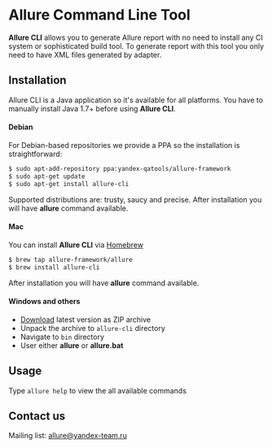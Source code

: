 # Allure Command Line Tool
**Allure CLI** allows you to generate Allure report with no need to install any CI system or sophisticated build tool. To generate report with this tool you only need to have XML files generated by adapter.

## Installation
Allure CLI is a Java application so it's available for all platforms.
You have to manually install Java 1.7+ before using **Allure CLI**. 

#### Debian
For Debian-based repositories we provide a PPA so the installation is straightforward:
```bash
$ sudo apt-add-repository ppa:yandex-qatools/allure-framework
$ sudo apt-get update
$ sudo apt-get install allure-cli
```
Supported distributions are: trusty, saucy and precise. 
After installation you will have **allure** command available.

#### Mac
You can install **Allure CLI** via [Homebrew](http://brew.sh/)
```bash
$ brew tap allure-framework/allure
$ brew install allure-cli
```
After installation you will have **allure** command available.

#### Windows and others
 * [Download](https://github.com/allure-framework/allure-cli/releases/latests) latest version as ZIP archive
 * Unpack the archive to `allure-cli` directory
 * Navigate to `bin` directory
 * User either **allure** or **allure.bat**

## Usage
Type `allure help` to view the all available commands

## Contact us
Mailing list: [allure@yandex-team.ru](mailto:allure@yandex-team.ru)
